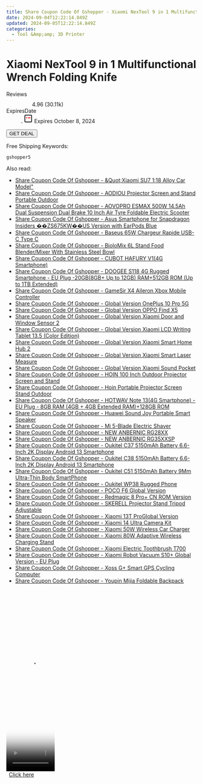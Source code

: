 ```yaml
---
title: Share Coupon Code Of Gshopper - Xiaomi NexTool 9 in 1 Multifunctional Wrench Folding Knife
date: 2024-09-04T12:22:14.849Z
updated: 2024-09-05T12:22:14.849Z
categories:
  - Tool &Amp;amp; 3D Printer
---
```



<main class="px-4 py-6 sm:p-6 md:px-8 md:py-10">
  <div class="mx-auto grid max-w-4xl grid-cols-1">
    <div class="relative col-start-1 row-start-1 flex flex-col-reverse rounded-lg bg-gradient-to-t from-black/75 via-black/0 p-3 sm:row-start-2 sm:bg-none sm:p-0 lg:row-start-1">
      <h1 class="mt-1 text-lg font-semibold text-white sm:text-slate-900 md:text-2xl dark:sm:text-white">Xiaomi NexTool 9 in 1 Multifunctional Wrench Folding Knife</h1>
    </div>
        <dl class="row-start-2 mt-4 flex items-center text-xs font-medium sm:row-start-3 sm:mt-1 md:mt-2.5 lg:row-start-2">
      <dt class="sr-only">Reviews</dt>
      <dd class="flex items-center text-indigo-600 dark:text-indigo-400">
        <svg width="24" height="24" fill="none" aria-hidden="true" class="mr-1 stroke-current dark:stroke-indigo-500">
          <path d="m12 5 2 5h5l-4 4 2.103 5L12 16l-5.103 3L9 14l-4-4h5l2-5Z" stroke-width="2" stroke-linecap="round" stroke-linejoin="round" />
        </svg>
        <span>4.96 <span class="font-normal text-slate-400">(30.11k)</span></span>
      </dd>
      <dt class="sr-only">ExpiresDate</dt>
      <dd class="flex items-center">
        <svg width="2" height="2" aria-hidden="true" fill="currentColor" class="mx-3 text-slate-300">
          <circle cx="1" cy="1" r="1" />
        </svg>
        <svg width="24" height="24" viewBox="0 0 24 24" fill="none" stroke="currentColor" stroke-width="2">
          <rect x="3" y="3" width="18" height="18" rx="2" fill="#fff" />
          <path d="M6 10L18 10" stroke="red" stroke-width="2" fill="none" />
          <path d="M10 6L10 18" stroke="#fff" stroke-width="2" fill="none" />
        </svg>
        Expires October 8, 2024      </dd>
    </dl>
    <div class="col-start-1 row-start-3 mt-4 self-center sm:col-start-2 sm:row-span-2 sm:row-start-2 sm:mt-0 lg:col-start-1 lg:row-start-3 lg:row-end-4 lg:mt-6">
      <button type="button" onClick="javascript:window.open(decodeURIComponent('https%3A%2F%2Fwww.shareasale.com%2Fu.cfm%3Fd%3D1118190%26m%3D97331%26u%3D4338022'), '_blank');void(0);" class="rounded-lg bg-red-600 px-3 py-2 text-sm font-medium leading-6 text-white">GET DEAL</button>
    </div>
    <p class="col-start-1 mt-4 text-sm leading-6 sm:col-span-2 lg:col-span-1 lg:row-start-4 lg:mt-6 dark:text-slate-400">Free Shipping Keywords: </p>
    <p class="mt-4">
      <code class="bg-purple-900 p-4 text-sm font-bold tracking-widest text-white">gshopper5</code>
    </p>
  </div>
</main>
<span class="atpl-alsoreadstyle">Also read:</span>
<div><ul>
<li><a href="https://coupons.techidaily.com/coupon-1117909-share-97331-sale/"><u>Share Coupon Code Of Gshopper - &Quot;Xiaomi SU7 1:18 Alloy Car Model&quot;</u></a></li>
<li><a href="https://coupons.techidaily.com/coupon-1117906-share-97331-sale/"><u>Share Coupon Code Of Gshopper - AODIOU Projector Screen and Stand Portable Outdoor</u></a></li>
<li><a href="https://coupons.techidaily.com/coupon-1117897-share-97331-sale/"><u>Share Coupon Code Of Gshopper - AOVOPRO ESMAX 500W 14.5Ah Dual Suspension Dual Brake 10 Inch Air Tyre Foldable Electric Scooter</u></a></li>
<li><a href="https://coupons.techidaily.com/coupon-1117931-share-97331-sale/"><u>Share Coupon Code Of Gshopper - Asus Smartphone for Snapdragon Insiders ��ZS675KW��US Version with EarPods Blue</u></a></li>
<li><a href="https://coupons.techidaily.com/coupon-1117922-share-97331-sale/"><u>Share Coupon Code Of Gshopper - Baseus 65W Chargeur Rapide USB-C Type C</u></a></li>
<li><a href="https://coupons.techidaily.com/coupon-1117900-share-97331-sale/"><u>Share Coupon Code Of Gshopper - BioloMix 6L Stand Food Blender/Mixer With Stainless Steel Bowl</u></a></li>
<li><a href="https://coupons.techidaily.com/coupon-1117916-share-97331-sale/"><u>Share Coupon Code Of Gshopper - CUBOT HAFURY V1(4G Smartphone)</u></a></li>
<li><a href="https://coupons.techidaily.com/coupon-1117896-share-97331-sale/"><u>Share Coupon Code Of Gshopper - DOOGEE S118 4G Rugged Smartphone - EU Plug -20GB(8GB+ Up to 12GB) RAM+512GB ROM (Up to 1TB Extended)</u></a></li>
<li><a href="https://coupons.techidaily.com/coupon-1117899-share-97331-sale/"><u>Share Coupon Code Of Gshopper - GameSir X4 Aileron Xbox Mobile Controller</u></a></li>
<li><a href="https://coupons.techidaily.com/coupon-1117932-share-97331-sale/"><u>Share Coupon Code Of Gshopper - Global Version OnePlus 10 Pro 5G</u></a></li>
<li><a href="https://coupons.techidaily.com/coupon-1117929-share-97331-sale/"><u>Share Coupon Code Of Gshopper - Global Version OPPO Find X5</u></a></li>
<li><a href="https://coupons.techidaily.com/coupon-1117912-share-97331-sale/"><u>Share Coupon Code Of Gshopper - Global Version Xiaomi Door and Window Sensor 2</u></a></li>
<li><a href="https://coupons.techidaily.com/coupon-1117910-share-97331-sale/"><u>Share Coupon Code Of Gshopper - Global Version Xiaomi LCD Writing Tablet 13.5  (Color Edition)</u></a></li>
<li><a href="https://coupons.techidaily.com/coupon-1117913-share-97331-sale/"><u>Share Coupon Code Of Gshopper - Global Version Xiaomi Smart Home Hub 2</u></a></li>
<li><a href="https://coupons.techidaily.com/coupon-1117911-share-97331-sale/"><u>Share Coupon Code Of Gshopper - Global Version Xiaomi Smart Laser Measure</u></a></li>
<li><a href="https://coupons.techidaily.com/coupon-1117914-share-97331-sale/"><u>Share Coupon Code Of Gshopper - Global Version Xiaomi Sound Pocket</u></a></li>
<li><a href="https://coupons.techidaily.com/coupon-1117905-share-97331-sale/"><u>Share Coupon Code Of Gshopper - HOIN 100 Inch Outdoor Projector Screen and Stand</u></a></li>
<li><a href="https://coupons.techidaily.com/coupon-1117907-share-97331-sale/"><u>Share Coupon Code Of Gshopper - Hoin Portable Projector Screen Stand Outdoor</u></a></li>
<li><a href="https://coupons.techidaily.com/coupon-1117895-share-97331-sale/"><u>Share Coupon Code Of Gshopper - HOTWAV Note 13(4G Smartphone) -EU Plug - 8GB RAM (4GB + 4GB Extended RAM)+128GB ROM</u></a></li>
<li><a href="https://coupons.techidaily.com/coupon-1117926-share-97331-sale/"><u>Share Coupon Code Of Gshopper - Huawei Sound Joy Portable Smart Speaker</u></a></li>
<li><a href="https://coupons.techidaily.com/coupon-1117924-share-97331-sale/"><u>Share Coupon Code Of Gshopper - Mi 5-Blade Electric Shaver</u></a></li>
<li><a href="https://coupons.techidaily.com/coupon-1117903-share-97331-sale/"><u>Share Coupon Code Of Gshopper - NEW ANBERNIC RG28XX</u></a></li>
<li><a href="https://coupons.techidaily.com/coupon-1117915-share-97331-sale/"><u>Share Coupon Code Of Gshopper - NEW ANBERNIC RG35XXSP</u></a></li>
<li><a href="https://coupons.techidaily.com/coupon-1117918-share-97331-sale/"><u>Share Coupon Code Of Gshopper - Oukitel C37 5150mAh Battery 6.6-Inch 2K Display Android 13 Smartphone</u></a></li>
<li><a href="https://coupons.techidaily.com/coupon-1117919-share-97331-sale/"><u>Share Coupon Code Of Gshopper - Oukitel C38 5150mAh Battery 6.6-Inch 2K Display Android 13 Smartphone</u></a></li>
<li><a href="https://coupons.techidaily.com/coupon-1117920-share-97331-sale/"><u>Share Coupon Code Of Gshopper - Oukitel C51 5150mAh Battery 9Mm Ultra-Thin Body SmartPhone</u></a></li>
<li><a href="https://coupons.techidaily.com/coupon-1117917-share-97331-sale/"><u>Share Coupon Code Of Gshopper - Oukitel WP38 Rugged Phone</u></a></li>
<li><a href="https://coupons.techidaily.com/coupon-1117928-share-97331-sale/"><u>Share Coupon Code Of Gshopper - POCO F6 Global Version</u></a></li>
<li><a href="https://coupons.techidaily.com/coupon-1117930-share-97331-sale/"><u>Share Coupon Code Of Gshopper - Redmagic 8 Pro+ CN ROM Version</u></a></li>
<li><a href="https://coupons.techidaily.com/coupon-1117904-share-97331-sale/"><u>Share Coupon Code Of Gshopper - SKERELL Projector Stand Tripod Adjustable</u></a></li>
<li><a href="https://coupons.techidaily.com/coupon-1117908-share-97331-sale/"><u>Share Coupon Code Of Gshopper - Xiaomi 13T ProGlobal Version</u></a></li>
<li><a href="https://coupons.techidaily.com/coupon-1117923-share-97331-sale/"><u>Share Coupon Code Of Gshopper - Xiaomi 14 Ultra Camera Kit</u></a></li>
<li><a href="https://coupons.techidaily.com/coupon-1117921-share-97331-sale/"><u>Share Coupon Code Of Gshopper - Xiaomi 50W Wireless Car Charger</u></a></li>
<li><a href="https://coupons.techidaily.com/coupon-1117927-share-97331-sale/"><u>Share Coupon Code Of Gshopper - Xiaomi 80W Adaptive Wireless Charging Stand</u></a></li>
<li><a href="https://coupons.techidaily.com/coupon-1117925-share-97331-sale/"><u>Share Coupon Code Of Gshopper - Xiaomi Electric Toothbrush T700</u></a></li>
<li><a href="https://coupons.techidaily.com/coupon-1117902-share-97331-sale/"><u>Share Coupon Code Of Gshopper - Xiaomi Robot Vacuum S10+ Global Version - EU Plug</u></a></li>
<li><a href="https://coupons.techidaily.com/coupon-1117898-share-97331-sale/"><u>Share Coupon Code Of Gshopper - Xoss G+ Smart GPS Cycling Computer</u></a></li>
<li><a href="https://coupons.techidaily.com/coupon-1117901-share-97331-sale/"><u>Share Coupon Code Of Gshopper - Youpin Mijia Foldable Backpack</u></a></li>
</ul></div>

<ins class="adsbygoogle"
      style="display:block"
      data-ad-client="ca-pub-7571918770474297"
      data-ad-slot="8358498916"
      data-ad-format="auto"
      data-full-width-responsive="true"></ins>
<!-- affiliate ads begin -->
<span id="1976998">
					<video width="128" height="480" style="cursor:pointer"
           poster="//a.impactradius-go.com/display-clicktoplayimage/1976998.png"
           onclick="if(!this.playClicked){this.play();this.setAttribute('controls',true);this.playClicked=true;}">
	   <source src="//a.impactradius-go.com/display-ad/22993-1976998">
	   <img src="//a.impactradius-go.com/display-clicktoplayimage/1976998.png" style="border: none; height: 100%; width: 100%; object-fit: contain">
	</video>
	<div style="width:80px;text-align:center"><a href="javascript:window.open(decodeURIComponent('https%3A%2F%2Fhomestyler.sjv.io%2Fc%2F5597632%2F1976998%2F22993'), '_blank');void(0);">Click here</a></div>
</span>
<img height="0" width="0" src="https://imp.pxf.io/i/5597632/1976998/22993" style="position:absolute;visibility:hidden;" border="0" />
<!-- affiliate ads end -->